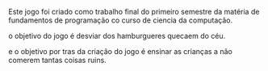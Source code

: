 Este jogo foi criado como trabalho final do primeiro semestre da matéria de fundamentos de programação co curso de ciencia da computação.

o objetivo do jogo é desviar dos hamburgueres quecaem do céu.

e o objetivo por tras da criação do jogo é ensinar as crianças a não comerem tantas coisas ruins.